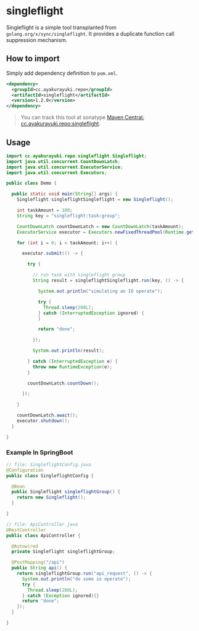 # singleflight

Singleflight is a simple tool transplanted from `golang.org/x/sync/singleflight`. It provides a duplicate function call suppression mechanism.

## How to import

Simply add dependency definition to `pom.xml`.

```xml
<dependency>
  <groupId>cc.ayakurayuki.repo</groupId>
  <artifactId>singleflight</artifactId>
  <version>1.2.0</version>
</dependency>
```

> You can track this tool at sonatype [Maven Central: cc.ayakurayuki.repo:singleflight](https://central.sonatype.com/artifact/cc.ayakurayuki.repo/singleflight).

## Usage

```java
import cc.ayakurayuki.repo.singleflight.Singleflight;
import java.util.concurrent.CountDownLatch;
import java.util.concurrent.ExecutorService;
import java.util.concurrent.Executors;

public class Demo {

  public static void main(String[] args) {
    Singleflight singleflightSingleflight = new Singleflight();

    int taskAmount = 100;
    String key = "singleflight:task:group";

    CountDownLatch countDownLatch = new CountDownLatch(taskAmount);
    ExecutorService executor = Executors.newFixedThreadPool(Runtime.getRuntime().availableProcessors() * 10);

    for (int i = 0; i < taskAmount; i++) {

      executor.submit(() -> {

        try {

          // run task with singleflight group
          String result = singleflightSingleflight.run(key, () -> {

            System.out.println("simulating an IO operate");

            try {
              Thread.sleep(200L);
            } catch (InterruptedException ignored) {
            }

            return "done";

          });

          System.out.println(result);

        } catch (InterruptedException e) {
          throw new RuntimeException(e);
        }

        countDownLatch.countDown();

      });

    }

    countDownLatch.await();
    executor.shutdown();
  }

}
```

### Example In SpringBoot

```java
// file: SingleflightConfig.java
@Configuration
public class SingleflightConfig {

  @Bean
  public Singleflight singleflightGroup() {
    return new Singleflight();
  }

}

// file: ApiController.java
@RestController
public class ApiController {

  @Autowired
  private Singleflight singleflightGroup;

  @PostMapping("/api")
  public String api() {
    return singleflightGroup.run("api_request", () -> {
      System.out.println("do some io operate");
      try {
        Thread.sleep(200L);
      } catch (Exception ignored){}
      return "done";
    });
  }

}
```
